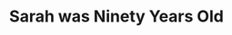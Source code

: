 ---
layout: project
title: "Sarah was Ninety Years Old"
permalink: "/projects/2023/sarah-was-ninety-years-old/"
projectyear: "2023"
categories: [project,current]
description: >
  Showcasing One Equall Musick’s exquisite sound and expressive range, this intense program on biblical themes for mixed voices, organ and percussion includes three pieces by Arvo Pärt alongside works by Josquin des Prez, Adrian Foster and Allison Willis, as well as a commissioned work by OEM's music director, Rona Nadler.  
lead: 
performances:
  - title: "Sarah was Ninety Years Old"
    subtitle: 
    date: "Saturday, March 18, 2023"
    time: "8:00 pm - 9:30 pm"
    #venue: ""
    address: "4311 Boul. de Maisonneuve Ouest, Westmount, QC H3Z 1L1"
    ticketsurl: "https://www.zeffy.com/en-CA/ticketing/d458e160-24ff-4a2c-b363-022a3722b1b4"
    ticketstext: "$25 regular, $15 students"
    facebookurl: 
    posterimage: "2023/group_16012023.jpg"
    guests:
---